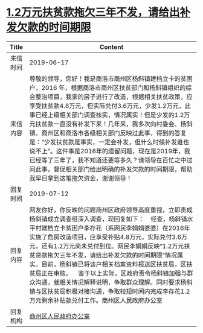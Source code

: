 # <a href="http://www.shangluo.gov.cn/zmhd/ldxxxx.jsp?urltype=leadermail.LeaderMailContentUrl&wbtreeid=1112&leadermailid=5308">1.2万元扶贫款拖欠三年不发，请给出补发欠款的时间期限</a>
| Title |                                                                                                                                                               Content                                                                                                                                                               |
|:-----:|-------------------------------------------------------------------------------------------------------------------------------------------------------------------------------------------------------------------------------------------------------------------------------------------------------------------------------------|
| 来信时间  | 2019-06-17                                                                                                                                                                                                                                                                                                                          |
| 来信内容  | 尊敬的领导，您好！我是商洛市商州区杨斜镇建档立卡的贫困户，2016 年，根据商洛市商州区扶贫部门和杨斜镇组织的综合整治项目，我家的房子进行了改造，根据相关扶贫政策，应享受扶贫款4.8万元，但实际兑付3.6万元，少发1.2万元，此事已经上级相关部门调查核实，情况属实！但是少发的1.2万元扶贫款一直没有补发下来！几年来，我多次向村委会、杨斜镇、商州区和商洛市各级相关部门反映过此事，得到的答复是：“少发扶贫款是事实，一定会补发，但什么时候补发谁也说不上”。这件事是2016年的遗留问题，现在是2019年，我已经等了三年了，我不知道还要等多久？请领导在百忙之中过问此事，督促相关部门给出明确的补发欠款的时间期限，帮助我早日拿到这笔拖欠资金，谢谢领导！ |
| 回复时间  | 2019-07-12                                                                                                                                                                                                                                                                                                                          |
| 回复内容  | 网友你好，你反映的问题商州区政府领导高度重视，立即责成杨斜镇成立调查组深入调查，现回复如下：    经查，杨斜镇水平村建档立卡贫困户李存花（系网民李娟娟婆婆）在2016年实施了危房改造项目，应享受补贴4.8万元，实际兑付3.6万元，还有1.2万元尚未兑付到位。网民李娟娟反映“1.2万元扶贫贷款拖欠三年不发，请给出补发欠款的时间期限”情况属实。目前，杨斜镇已将该户相关档案资料报送区扶贫局，区扶贫局正在审核。    鉴于以上实际，区政府责令杨斜镇加强与群众沟通，就相关情况解释说明，争取群众理解。同时要求杨斜镇与区扶贫局积极对接沟通，争取较短时间内完成李存花1.2万元剩余补贴款兑付工作。商州区人民政府办公室                    |
| 回复机构  | <a href="../../categories/agencies/商州区人民政府办公室.md">商州区人民政府办公室</a>                                                                                                                                                                                                                                                                    |